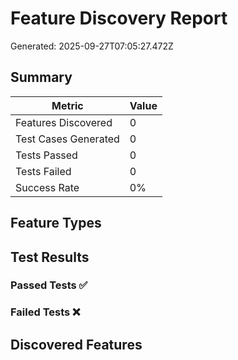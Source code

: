 # Feature Discovery Report

Generated: 2025-09-27T07:05:27.472Z

## Summary

| Metric | Value |
|--------|-------|
| Features Discovered | 0 |
| Test Cases Generated | 0 |
| Tests Passed | 0 |
| Tests Failed | 0 |
| Success Rate | 0% |

## Feature Types



## Test Results

### Passed Tests ✅


### Failed Tests ❌


## Discovered Features


